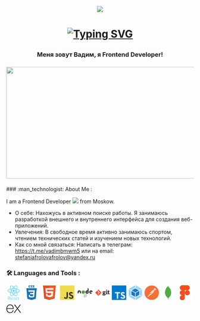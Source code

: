 <div id="header" align="center">
  <img src="https://media2.giphy.com/media/v1.Y2lkPTc5MGI3NjExMG1wcTViOGVkOHF5amJuNjRndzV1cTRnZnc0cm04c2RleGdxM2VsMiZlcD12MV9pbnRlcm5hbF9naWZfYnlfaWQmY3Q9cw/YRTTEUGIrOWyqkXjb8/giphy.webp" width="270"/>
</div>


<h1 align="center">

<a href="https://git.io/typing-svg"><img src="https://readme-typing-svg.demolab.com?font=Fira+Code&pause=1000&color=14D238&background=3E23FF00&width=435&lines=%D0%9F%D1%80%D0%B8%D0%B2%D0%B5%D1%82%D1%81%D1%82%D0%B2%D1%83%D1%8E+%D0%92%D1%81%D0%B5%D1%85+%D0%B2+%D1%81%D0%B2%D0%BE%D0%B5%D0%BC+%D1%80%D0%B5%D0%BF%D0%BE%D0%B7%D0%B8%D1%82%D0%BE%D1%80%D0%B8%D0%B8;%D0%AF+Frontend-Developer" alt="Typing SVG" /></a>

<!--<img src="https://github.com/blackcater/blackcater/raw/main/images/Hi.gif" height="32"/></h1>-->

<h3 align="center">Меня зовут Вадим, я Frontend Developer!</h3>

<h3 align="center">
<div align="center">
  <img src="https://media.giphy.com/media/dWesBcTLavkZuG35MI/giphy.gif" width="600" height="300"/>
</div>
</h3>
### :man_technologist: About Me :

I am a Frontend Developer <img src="https://media.giphy.com/media/WUlplcMpOCEmTGBtBW/giphy.gif" width="30"> from Moskow.

- О себе: Нахожусь в активном поиске работы. Я занимаюсь разработкой внешнего и внутреннего интерфейса для создания веб-приложений.
- Увлечения: В свободное время активно занимаюсь спортом, чтением технических статей и изучением новых технологий.
- Как со мной связаться: Написать в телеграм: https://t.me/vadimbmwm5 или на email: stefaniafrolovafrolov@yandex.ru

### :hammer_and_wrench: Languages and Tools :

<div>
  <img src="https://github.com/devicons/devicon/blob/master/icons/react/react-original-wordmark.svg" title="React" alt="React" width="40" height="40"/>&nbsp;
  <img src="https://github.com/devicons/devicon/blob/master/icons/css3/css3-plain-wordmark.svg"  title="CSS3" alt="CSS" width="40" height="40"/>&nbsp;
  <img src="https://github.com/devicons/devicon/blob/master/icons/html5/html5-original.svg" title="HTML5" alt="HTML" width="40" height="40"/>&nbsp;
  <img src="https://github.com/devicons/devicon/blob/master/icons/javascript/javascript-original.svg" title="JavaScript" alt="JavaScript" width="40" height="40"/>&nbsp;
  <img src="https://github.com/devicons/devicon/blob/master/icons/nodejs/nodejs-original-wordmark.svg" title="NodeJS" alt="NodeJS" width="40" height="40"/>&nbsp;
  <img src="https://github.com/devicons/devicon/blob/master/icons/git/git-original-wordmark.svg" title="Git" **alt="Git" width="40" height="40"/>
  <img src="https://github.com/devicons/devicon/blob/ca28c779441053191ff11710fe24a9e6c23690d6/icons/typescript/typescript-plain.svg?plain=1" title="Git" **alt="Git" width="40" height="40"/>
  <img src="https://github.com/devicons/devicon/blob/ca28c779441053191ff11710fe24a9e6c23690d6/icons/webpack/webpack-original.svg?plain=1" title="Git" **alt="Git" width="40" height="40"/>
  <img src="https://github.com/devicons/devicon/blob/ca28c779441053191ff11710fe24a9e6c23690d6/icons/postman/postman-plain.svg?plain=1" title="Git" **alt="Git" width="40" height="40"/>
  <img src="https://github.com/devicons/devicon/blob/ca28c779441053191ff11710fe24a9e6c23690d6/icons/mongodb/mongodb-plain.svg?plain=1" title="Git" **alt="Git" width="40" height="40"/>
  <img src="https://github.com/devicons/devicon/blob/ca28c779441053191ff11710fe24a9e6c23690d6/icons/figma/figma-plain.svg?plain=1" title="Git" **alt="Git" width="40" height="40"/>
   <img src="https://github.com/devicons/devicon/blob/ca28c779441053191ff11710fe24a9e6c23690d6/icons/express/express-original.svg?plain=1" title="Git" **alt="Git" width="40" height="40"/>
</div>

<!--
**stefaniafrolovafrolov/stefaniafrolovafrolov** is a ✨ _special_ ✨ repository because its `README.md` (this file) appears on your GitHub profile.

Here are some ideas to get you started:

- 🔭 I’m currently working on ...
- 🌱 I’m currently learning ...
- 👯 I’m looking to collaborate on ...
- 🤔 I’m looking for help with ...
- 💬 Ask me about ...
- 📫 How to reach me: ...
- 😄 Pronouns: ...
- ⚡ Fun fact: ...
-->
